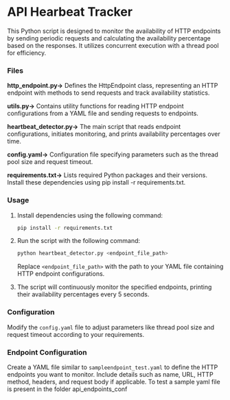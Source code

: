 # API Hearbeat Tracker
This Python script is designed to monitor the availability of HTTP endpoints by sending periodic requests and calculating 
the availability percentage based on the responses. It utilizes concurrent execution with a thread pool for efficiency.

### Files
**http_endpoint.py->** Defines the HttpEndpoint class, representing an HTTP endpoint with methods to send requests and track
availability statistics.

**utils.py->** Contains utility functions for reading HTTP endpoint configurations from a YAML file and sending requests to 
endpoints.

**heartbeat_detector.py->** The main script that reads endpoint configurations, initiates monitoring, and prints availability 
percentages over time.

**config.yaml->** Configuration file specifying parameters such as the thread pool size and request timeout.

**requirements.txt->** Lists required Python packages and their versions. Install these dependencies using pip install -r requirements.txt.

### Usage

1. Install dependencies using the following command:
    ```bash
    pip install -r requirements.txt
    ```

2. Run the script with the following command:
    ```bash
    python heartbeat_detector.py <endpoint_file_path>
    ```
   Replace `<endpoint_file_path>` with the path to your YAML file containing HTTP endpoint configurations.


3. The script will continuously monitor the specified endpoints, printing their availability percentages every 5 seconds.

### Configuration

Modify the `config.yaml` file to adjust parameters like thread pool size and request timeout according to your requirements.

### Endpoint Configuration

Create a YAML file similar to `sampleendpoint_test.yaml` to define the HTTP endpoints you want to monitor. 
Include details such as name, URL, HTTP method, headers, and request body if applicable. To test a sample yaml file is 
present in the folder api_endpoints_conf
